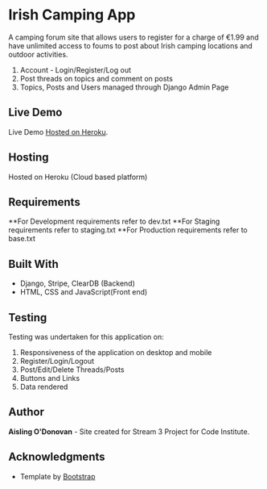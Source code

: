 # Irish Camping App

A camping forum site that allows users to register for a charge of €1.99 and have unlimited access to foums to post about Irish camping locations and outdoor activities.
1.	Account - Login/Register/Log out
2.	Post threads on topics and comment on posts
3.  Topics, Posts and Users managed through Django Admin Page

## Live Demo

Live Demo [Hosted on Heroku](https://irish-camping.herokuapp.com/).

## Hosting

Hosted on Heroku (Cloud based platform) 

## Requirements

**For Development requirements refer to dev.txt
**For Staging requirements refer to staging.txt
**For Production requirements refer to base.txt

## Built With

* Django, Stripe, ClearDB (Backend)
* HTML, CSS and JavaScript(Front end)


## Testing

Testing was undertaken for this application on:
1.	Responsiveness of the application on desktop and mobile
2.	Register/Login/Logout 
3.	Post/Edit/Delete Threads/Posts
5.	Buttons and Links 
6.	Data rendered

## Author

**Aisling O'Donovan** - Site created for Stream 3 Project for Code Institute.

## Acknowledgments

* Template by [Bootstrap](https://startbootstrap.com/)
